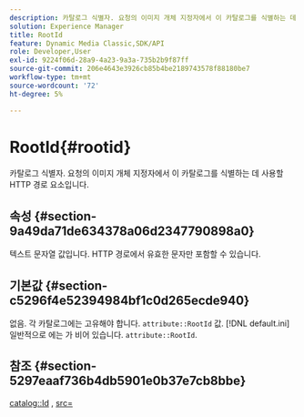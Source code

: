 ```yaml
---
description: 카탈로그 식별자. 요청의 이미지 개체 지정자에서 이 카탈로그를 식별하는 데 사용할 HTTP 경로 요소입니다.
solution: Experience Manager
title: RootId
feature: Dynamic Media Classic,SDK/API
role: Developer,User
exl-id: 9224f06d-28a9-4a23-9a3a-735b2b9f87ff
source-git-commit: 206e4643e3926cb85b4be2189743578f88180be7
workflow-type: tm+mt
source-wordcount: '72'
ht-degree: 5%

---
```


# RootId{#rootid}

카탈로그 식별자. 요청의 이미지 개체 지정자에서 이 카탈로그를 식별하는 데 사용할 HTTP 경로 요소입니다.

## 속성 {#section-9a49da71de634378a06d2347790898a0}

텍스트 문자열 값입니다. HTTP 경로에서 유효한 문자만 포함할 수 있습니다.

## 기본값 {#section-c5296f4e52394984bf1c0d265ecde940}

없음. 각 카탈로그에는 고유해야 합니다. `attribute::RootId` 값. [!DNL default.ini] 일반적으로 에는 가 비어 있습니다. `attribute::RootId`.

## 참조 {#section-5297eaaf736b4db5901e0b37e7cb8bbe}

[catalog::Id](/help/aem-is-ir-api/is-api/image-catalog/image-serving-api-ref/c-image-catalog-reference/c-image-svg-data-reference/c-image-data-reference/r-id-cat.md) , [src=](../../../../../is-api/http-ref/image-serving-api-ref/c-http-protocol-reference/c-command-reference/r-src.md#reference-f6506637778c4c69bf106a7924a91ab1)
